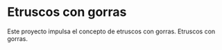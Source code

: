 # Etruscos con gorras
 Este proyecto impulsa el concepto de etruscos con gorras. Etruscos con gorras.
